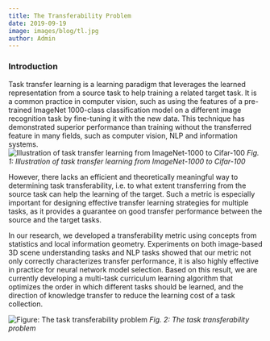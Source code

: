 ```yaml
---
title: The Transferability Problem
date: 2019-09-19
image: images/blog/tl.jpg
author: Admin
---
```


### Introduction
Task transfer learning is a learning paradigm that leverages the learned representation from a source task to help training a related target task. It is a common practice in computer vision, such as using the features of a pre-trained ImageNet 1000-class classification model on a different image recognition task by fine-tuning it with the new data. This technique has demonstrated superior performance than training without the transferred feature in many fields, such as computer vision, NLP and information systems.
![Illustration of task transfer learning from ImageNet-1000 to Cifar-100](../../../images/blog/tl-trans-problem.png)
*Fig. 1: Illustration of task transfer learning from ImageNet-1000 to Cifar-100*

However, there lacks an efficient and theoretically meaningful way to determining task transferability, i.e. to what extent transferring from the source task can help the learning of the target. Such a metric is especially important for designing effective transfer learning strategies for multiple tasks, as it provides a guarantee on good transfer performance between the source and the target tasks.

In our research, we developed a transferability metric using concepts from statistics and local information geometry. Experiments on both image-based 3D scene understanding tasks and NLP tasks showed that our metric not only correctly characterizes transfer performance, it is also highly effective in practice for neural network model selection. Based on this result, we are currently developing a multi-task curriculum learning algorithm that optimizes the order in which different tasks should be learned, and the direction of knowledge transfer to reduce the learning cost of a task collection.

![Figure: The task transferability problem](../../../images/blog/tl-cifar-100.png)
*Fig. 2: The task transferability problem*